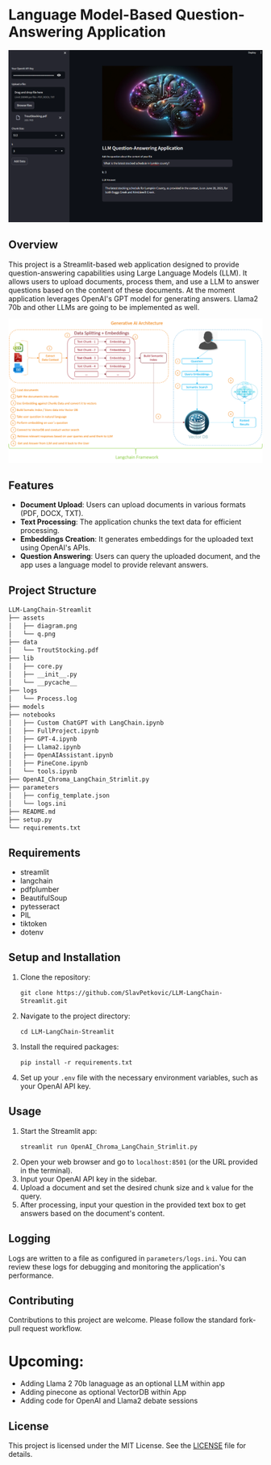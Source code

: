 
# Language Model-Based Question-Answering Application
![app.png](assets%2Fapp.png)
## Overview
This project is a Streamlit-based web application designed to provide question-answering capabilities using Large Language Models (LLM). 
It allows users to upload documents, process them, and use a LLM to answer questions based on the content of these documents. 
At the moment application leverages OpenAI's GPT model for generating answers.
Llama2 70b and other LLMs are going to be implemented as well. 

![Diagram.png](assets%2Fdiagram.png)

## Features
- **Document Upload**: Users can upload documents in various formats (PDF, DOCX, TXT).
- **Text Processing**: The application chunks the text data for efficient processing.
- **Embeddings Creation**: It generates embeddings for the uploaded text using OpenAI's APIs.
- **Question Answering**: Users can query the uploaded document, and the app uses a language model to provide relevant answers.

## Project Structure
```angular2html
LLM-LangChain-Streamlit
├── assets
│   ├── diagram.png
│   └── q.png
├── data
│   └── TroutStocking.pdf
├── lib
│   ├── core.py
│   ├── __init__.py
│   └── __pycache__
├── logs
│   └── Process.log
├── models
├── notebooks
│   ├── Custom ChatGPT with LangChain.ipynb
│   ├── FullProject.ipynb
│   ├── GPT-4.ipynb
│   ├── Llama2.ipynb
│   ├── OpenAIAssistant.ipynb
│   ├── PineCone.ipynb
│   └── tools.ipynb
├── OpenAI_Chroma_LangChain_Strimlit.py
├── parameters
│   ├── config_template.json
│   └── logs.ini
├── README.md
├── setup.py
└── requirements.txt
```

## Requirements
- streamlit
- langchain
- pdfplumber
- BeautifulSoup
- pytesseract
- PIL
- tiktoken
- dotenv

## Setup and Installation
1. Clone the repository:
   ```
   git clone https://github.com/SlavPetkovic/LLM-LangChain-Streamlit.git
   ```
2. Navigate to the project directory:
   ```
   cd LLM-LangChain-Streamlit
   ```
3. Install the required packages:
   ```
   pip install -r requirements.txt
   ```
4. Set up your `.env` file with the necessary environment variables, such as your OpenAI API key.

## Usage
1. Start the Streamlit app:
   ```
   streamlit run OpenAI_Chroma_LangChain_Strimlit.py
   ```
2. Open your web browser and go to `localhost:8501` (or the URL provided in the terminal).
3. Input your OpenAI API key in the sidebar.
4. Upload a document and set the desired chunk size and `k` value for the query.
5. After processing, input your question in the provided text box to get answers based on the document's content.

## Logging
Logs are written to a file as configured in `parameters/logs.ini`. You can review these logs for debugging and monitoring the application's performance.

## Contributing
Contributions to this project are welcome. Please follow the standard fork-pull request workflow.

# Upcoming:
- Adding Llama 2 70b lanaguage as an optional LLM within app
- Adding pinecone as optional VectorDB within App
- Adding code for OpenAI and Llama2 debate sessions

## License
This project is licensed under the MIT License. See the [LICENSE](LICENSE.txt) file for details.
